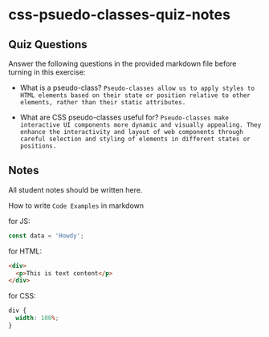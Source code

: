 # css-psuedo-classes-quiz-notes

## Quiz Questions

Answer the following questions in the provided markdown file before turning in this exercise:

- What is a pseudo-class?
  `Pseudo-classes allow us to apply styles to HTML elements based on their state or position relative to other elements, rather than their static attributes.`

- What are CSS pseudo-classes useful for?
  `Pseudo-classes make interactive UI components more dynamic and visually appealing. They enhance the interactivity and layout of web components through careful selection and styling of elements in different states or positions.`

## Notes

All student notes should be written here.

How to write `Code Examples` in markdown

for JS:

```javascript
const data = 'Howdy';
```

for HTML:

```html
<div>
  <p>This is text content</p>
</div>
```

for CSS:

```css
div {
  width: 100%;
}
```
